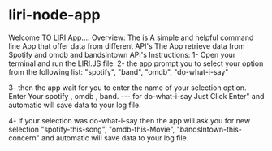 # liri-node-app

Welcome TO LIRI App....
Overview:
The is A simple and helpful command line App that offer data from different API's 
The App retrieve data from Spotify and omdb and bandsintown API's
Instructions:
1- Open your terminal and run the LIRI.JS file.
2- the app prompt you to select your option from the following list:
"spotify", "band", "omdb", "do-what-i-say"

3- then the app wait for you to enter the name of your selection option.
Enter Your spotify , omdb , band. ---  for do-what-i-say Just Click Enter"
and automatic will save data to your log file.

4- if your selection was do-what-i-say then the app will ask you for new selection
"spotify-this-song", "omdb-this-Movie", "bandsIntown-this-concern"
and automatic will save data to your log file.
